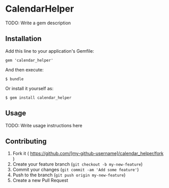 # CalendarHelper

TODO: Write a gem description

## Installation

Add this line to your application's Gemfile:

    gem 'calendar_helper'

And then execute:

    $ bundle

Or install it yourself as:

    $ gem install calendar_helper

## Usage

TODO: Write usage instructions here

## Contributing

1. Fork it ( https://github.com/[my-github-username]/calendar_helper/fork )
2. Create your feature branch (`git checkout -b my-new-feature`)
3. Commit your changes (`git commit -am 'Add some feature'`)
4. Push to the branch (`git push origin my-new-feature`)
5. Create a new Pull Request
